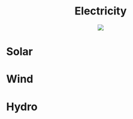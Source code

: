 <h1 align="center"> Electricity </h1>

<p align="center" width="100%"><img src="../../assets/images/electricity.png" /></p>

# Solar

# Wind

# Hydro

